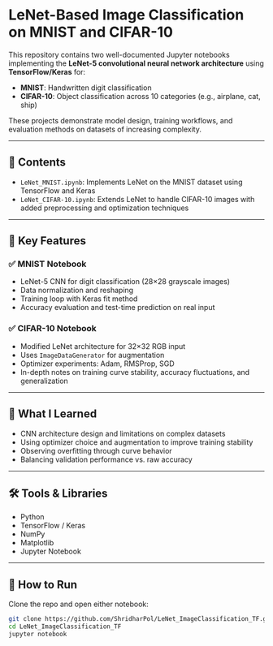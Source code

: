 # LeNet-Based Image Classification on MNIST and CIFAR-10

This repository contains two well-documented Jupyter notebooks implementing the **LeNet-5 convolutional neural network architecture** using **TensorFlow/Keras** for:

- **MNIST**: Handwritten digit classification
- **CIFAR-10**: Object classification across 10 categories (e.g., airplane, cat, ship)

These projects demonstrate model design, training workflows, and evaluation methods on datasets of increasing complexity.

---

## 📁 Contents

- `LeNet_MNIST.ipynb`: Implements LeNet on the MNIST dataset using TensorFlow and Keras
- `LeNet_CIFAR-10.ipynb`: Extends LeNet to handle CIFAR-10 images with added preprocessing and optimization techniques

---

## 🔧 Key Features

### ✅ MNIST Notebook
- LeNet-5 CNN for digit classification (28×28 grayscale images)
- Data normalization and reshaping
- Training loop with Keras fit method
- Accuracy evaluation and test-time prediction on real input

### ✅ CIFAR-10 Notebook
- Modified LeNet architecture for 32×32 RGB input
- Uses `ImageDataGenerator` for augmentation
- Optimizer experiments: Adam, RMSProp, SGD
- In-depth notes on training curve stability, accuracy fluctuations, and generalization

---

## 🧠 What I Learned
- CNN architecture design and limitations on complex datasets
- Using optimizer choice and augmentation to improve training stability
- Observing overfitting through curve behavior
- Balancing validation performance vs. raw accuracy

---

## 🛠 Tools & Libraries
- Python
- TensorFlow / Keras
- NumPy
- Matplotlib
- Jupyter Notebook

---

## 🚀 How to Run

Clone the repo and open either notebook:

```bash
git clone https://github.com/ShridharPol/LeNet_ImageClassification_TF.git
cd LeNet_ImageClassification_TF
jupyter notebook


